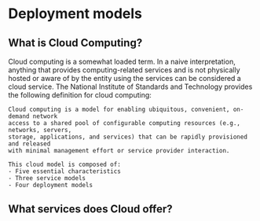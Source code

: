 # Deployment models


## What is Cloud Computing?

Cloud computing is a somewhat loaded term. In a naive interpretation, anything 
that provides computing-related services and is not physically hosted or aware of 
by the entity using the services can be considered a cloud service. The National 
Institute of Standards and Technology provides the following definition for cloud 
computing:

```{important}
Cloud computing is a model for enabling ubiquitous, convenient, on-demand network 
access to a shared pool of configurable computing resources (e.g., networks, servers, 
storage, applications, and services) that can be rapidly provisioned and released 
with minimal management effort or service provider interaction.

This cloud model is composed of:
- Five essential characteristics
- Three service models
- Four deployment models
```

## What services does Cloud offer?

